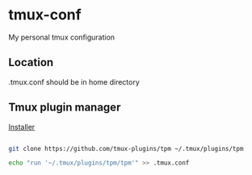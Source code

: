 # tmux-conf
My personal tmux configuration

## Location
.tmux.conf should be in home directory

## Tmux plugin manager

[Installer](https://github.com/tmux-plugins/tpm)

```bash

git clone https://github.com/tmux-plugins/tpm ~/.tmux/plugins/tpm

echo "run '~/.tmux/plugins/tpm/tpm'" >> .tmux.conf

```

